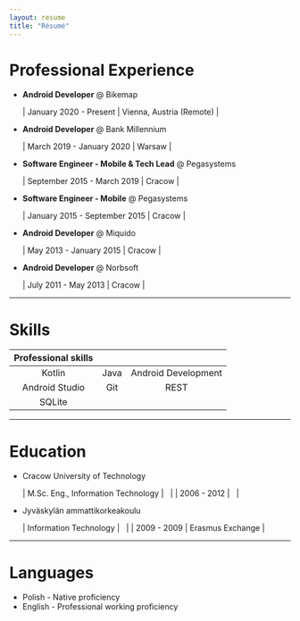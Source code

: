 ```yaml
---
layout: resume
title: "Résumé"
---
```


# Professional Experience

- **Android Developer** @ Bikemap

  | January 2020 - Present <script type="text/javascript">document.write(countMonths("Jan 1, 2020" new Date().toDateString()))</script> | Vienna, Austria (Remote) |

- **Android Developer** @ Bank Millennium

  | March 2019 - January 2020 <script type="text/javascript">document.write(countMonths("Mar 1, 2019","Jan 1, 2020"))</script> | Warsaw |

- **Software Engineer - Mobile & Tech Lead** @ Pegasystems

  | September 2015 - March 2019 <script type="text/javascript">document.write(countMonths("Sep 1, 2015","Mar 1, 2019"))</script> | Cracow |

- **Software Engineer - Mobile** @ Pegasystems

  | January 2015 - September 2015 <script type="text/javascript">document.write(countMonths("Jan 1, 2015","Sep 1, 2015"))</script> | Cracow |

- **Android Developer** @ Miquido

  | May 2013 - January 2015 <script type="text/javascript">document.write(countMonths("May 1, 2013","Jan 1, 2015"))</script> | Cracow | 

- **Android Developer** @ Norbsoft

  | July 2011 - May 2013 <script type="text/javascript">document.write(countMonths("Jul 1, 2011","May 1, 2013"))</script> | Cracow |

***

# Skills

| **Professional skills** |                     |                     |
|:-----------------------:|:-------------------:|:-------------------:|
|        Kotlin           |         Java        | Android Development |
|    Android Studio       |         Git         |       REST          |
|        SQLite           | 


***

# Education

- Cracow University of Technology

  | M.Sc. Eng., Information Technology   |              &nbsp; |
  | 2006 - 2012                          |              &nbsp; |

- Jyväskylän ammattikorkeakoulu

  | Information Technology               |              &nbsp; |
  | 2009 - 2009                          |    Erasmus Exchange |

***

# Languages

- Polish - Native proficiency
- English - Professional working proficiency
